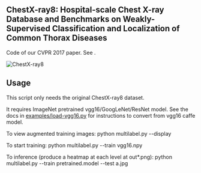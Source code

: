 
## ChestX-ray8:  Hospital-scale Chest X-ray Database and Benchmarks on Weakly-Supervised Classification and Localization of Common Thorax Diseases

Code of our CVPR 2017 paper. See .

![ChestX-ray8](demo.jpg)

## Usage

This script only needs the original ChestX-ray8 dataset.

It requires ImageNet pretrained vgg16/GoogLeNet/ResNet model. See the docs in [examples/load-vgg16.py](../load-vgg16.py)
for instructions to convert from vgg16 caffe model.

To view augmented training images:
python multilabel.py --display


To start training:
python multilabel.py --train vgg16.npy

To inference (produce a heatmap at each level at out*.png):
python multilabel.py --train pretrained.model --test a.jpg

